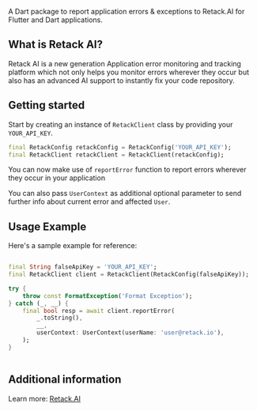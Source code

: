 A Dart package to report application errors & exceptions to Retack.AI for Flutter and Dart applications.

## What is Retack AI?
Retack AI is a new generation Application error monitoring and tracking platform which not only helps you monitor errors wherever they occur but also has an advanced AI support to instantly fix your code repository.

## Getting started

Start by creating an instance of `RetackClient` class by providing your `YOUR_API_KEY`.

```dart
final RetackConfig retackConfig = RetackConfig('YOUR_API_KEY');
final RetackClient retackClient = RetackClient(retackConfig);
```

You can now make use of `reportError` function to report errors wherever they occur in your application

You can also pass `UserContext` as additional optional parameter to send further info about current error and affected `User`.

## Usage Example
Here's a sample example for reference:

```dart

final String falseApiKey = 'YOUR_API_KEY';
final RetackClient client = RetackClient(RetackConfig(falseApiKey));

try {
    throw const FormatException('Format Exception');
} catch (_, __) {
    final bool resp = await client.reportError(
        _.toString(),
        __,
        userContext: UserContext(userName: 'user@retack.io'),
    );
}
  
```

## Additional information

Learn more: [Retack.AI](https://retack.ai)

